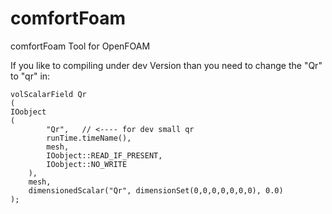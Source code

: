 # comfortFoam
comfortFoam Tool for OpenFOAM

If you like to compiling under dev Version than you need to change the "Qr" to "qr" in:

    volScalarField Qr
    (
	IOobject
	(
        	"Qr",   // <---- for dev small qr
        	runTime.timeName(),
        	mesh,
        	IOobject::READ_IF_PRESENT,
        	IOobject::NO_WRITE
    	),
        mesh,
        dimensionedScalar("Qr", dimensionSet(0,0,0,0,0,0,0), 0.0)
    );
